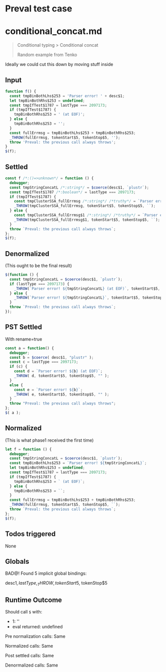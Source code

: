 # Preval test case

# conditional_concat.md

> Conditional typing > Conditional concat
>
> Random example from Tenko

Ideally we could cut this down by moving stuff inside

## Input

`````js filename=intro
function f() {
  const tmpBinBothLhs$253 = 'Parser error! ' + desc$1;
  let tmpBinBothRhs$253 = undefined;
  const tmpIfTest$1787 = lastType === 2097173;
  if (tmpIfTest$1787) {
    tmpBinBothRhs$253 = ' (at EOF)';
  } else {
    tmpBinBothRhs$253 = '';
  }
  const fullErrmsg = tmpBinBothLhs$253 + tmpBinBothRhs$253;
  _THROW(fullErrmsg, tokenStart$5, tokenStop$5, '');
  throw 'Preval: the previous call always throws';
}
$(f);
`````


## Settled


`````js filename=intro
const f /*:()=>unknown*/ = function () {
  debugger;
  const tmpStringConcatL /*:string*/ = $coerce(desc$1, `plustr`);
  const tmpIfTest$1787 /*:boolean*/ = lastType === 2097173;
  if (tmpIfTest$1787) {
    const tmpClusterSSA_fullErrmsg /*:string*/ /*truthy*/ = `Parser error! ${tmpStringConcatL} (at EOF)`;
    _THROW(tmpClusterSSA_fullErrmsg, tokenStart$5, tokenStop$5, ``);
  } else {
    const tmpClusterSSA_fullErrmsg$1 /*:string*/ /*truthy*/ = `Parser error! ${tmpStringConcatL}`;
    _THROW(tmpClusterSSA_fullErrmsg$1, tokenStart$5, tokenStop$5, ``);
  }
  throw `Preval: the previous call always throws`;
};
$(f);
`````


## Denormalized
(This ought to be the final result)

`````js filename=intro
$(function () {
  const tmpStringConcatL = $coerce(desc$1, `plustr`);
  if (lastType === 2097173) {
    _THROW(`Parser error! ${tmpStringConcatL} (at EOF)`, tokenStart$5, tokenStop$5, ``);
  } else {
    _THROW(`Parser error! ${tmpStringConcatL}`, tokenStart$5, tokenStop$5, ``);
  }
  throw `Preval: the previous call always throws`;
});
`````


## PST Settled
With rename=true

`````js filename=intro
const a = function() {
  debugger;
  const b = $coerce( desc$1, "plustr" );
  const c = lastType === 2097173;
  if (c) {
    const d = `Parser error! ${b} (at EOF)`;
    _THROW( d, tokenStart$5, tokenStop$5, "" );
  }
  else {
    const e = `Parser error! ${b}`;
    _THROW( e, tokenStart$5, tokenStop$5, "" );
  }
  throw "Preval: the previous call always throws";
};
$( a );
`````


## Normalized
(This is what phase1 received the first time)

`````js filename=intro
let f = function () {
  debugger;
  const tmpStringConcatL = $coerce(desc$1, `plustr`);
  const tmpBinBothLhs$253 = `Parser error! ${tmpStringConcatL}`;
  let tmpBinBothRhs$253 = undefined;
  const tmpIfTest$1787 = lastType === 2097173;
  if (tmpIfTest$1787) {
    tmpBinBothRhs$253 = ` (at EOF)`;
  } else {
    tmpBinBothRhs$253 = ``;
  }
  const fullErrmsg = tmpBinBothLhs$253 + tmpBinBothRhs$253;
  _THROW(fullErrmsg, tokenStart$5, tokenStop$5, ``);
  throw `Preval: the previous call always throws`;
};
$(f);
`````


## Todos triggered


None


## Globals


BAD@! Found 5 implicit global bindings:

desc$1, lastType, _THROW, tokenStart$5, tokenStop$5


## Runtime Outcome


Should call `$` with:
 - 1: '<function>'
 - eval returned: undefined

Pre normalization calls: Same

Normalized calls: Same

Post settled calls: Same

Denormalized calls: Same
